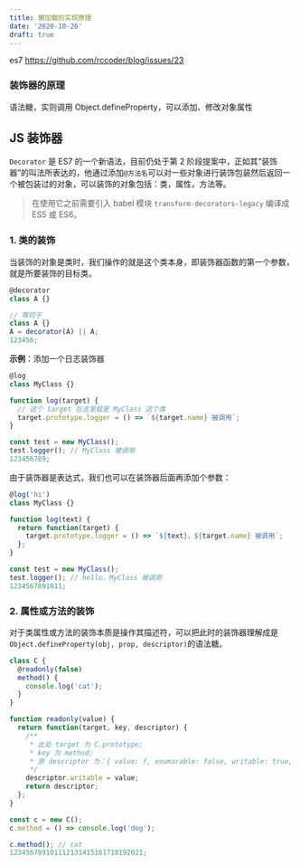 ```yaml
---
title: 懒加载的实现原理
date: '2020-10-26'
draft: true
---
```


es7 https://github.com/rccoder/blog/issues/23

### 装饰器的原理

语法糖，实则调用 Object.defineProperty，可以添加、修改对象属性

## JS 装饰器

`Decorator` 是 ES7 的一个新语法，目前仍处于第 2 阶段提案中，正如其“装饰器”的叫法所表达的，他通过添加`@方法名`可以对一些对象进行装饰包装然后返回一个被包装过的对象，可以装饰的对象包括：类，属性，方法等。

> 在使用它之前需要引入 babel 模块 `transform-decorators-legacy` 编译成 ES5 或 ES6。

### 1. 类的装饰

当装饰的对象是类时，我们操作的就是这个类本身，即装饰器函数的第一个参数，就是所要装饰的目标类。

```js
@decorator
class A {}

// 等同于
class A {}
A = decorator(A) || A;
123456;
```

**示例**：添加一个日志装饰器

```js
@log
class MyClass {}

function log(target) {
  // 这个 target 在这里就是 MyClass 这个类
  target.prototype.logger = () => `${target.name} 被调用`;
}

const test = new MyClass();
test.logger(); // MyClass 被调用
123456789;
```

由于装饰器是表达式，我们也可以在装饰器后面再添加个参数：

```js
@log('hi')
class MyClass {}

function log(text) {
  return function(target) {
    target.prototype.logger = () => `${text}，${target.name} 被调用`;
  };
}

const test = new MyClass();
test.logger(); // hello，MyClass 被调用
1234567891011;
```

### 2. 属性或方法的装饰

对于类属性或方法的装饰本质是操作其描述符，可以把此时的装饰器理解成是 `Object.defineProperty(obj, prop, descriptor)`的语法糖。

```js
class C {
  @readonly(false)
  method() {
    console.log('cat');
  }
}

function readonly(value) {
  return function(target, key, descriptor) {
    /**
     * 此处 target 为 C.prototype;
     * key 为 method;
     * 原 descriptor 为：{ value: f, enumarable: false, writable: true, configurable: true }
     */
    descriptor.writable = value;
    return descriptor;
  };
}

const c = new C();
c.method = () => console.log('dog');

c.method(); // cat
123456789101112131415161718192021;
```
